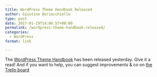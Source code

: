 ```yaml
---
title: WordPress Theme Handbook Released
author: Giustino Borzacchiello
type: post
date: 2017-01-19T14:06:57+00:00
permalink: /wordpress-theme-handbook-released/
categories:
  - WordPress
format: link

---
```

The [WordPress Theme Handbook][1] has been released yesterday. Give it a read! And if you want to help, you can suggest improvements & co on [the Trello board][2]

 [1]: https://make.wordpress.org/docs/2017/01/18/theme-developer-handbook-released/
 [2]: https://trello.com/b/sBXllyQT/theme-developer-handbook